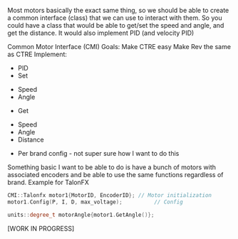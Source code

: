 Most motors basically the exact same thing, so we should be able to create a common interface (class) that we can use to interact with them. So you could have a class that would be able to get/set the speed and angle, and get the distance. It would also implement PID (and velocity PID)

Common Motor Interface (CMI)
Goals:
Make CTRE easy
Make Rev the same as CTRE
Implement:
* PID
* Set
 - Speed
 - Angle
* Get
 - Speed
 - Angle
 - Distance
* Per brand config - not super sure how I want to do this

Something basic I want to be able to do is have a bunch of motors with associated encoders and be able to use the same functions regardless of brand.
Example for TalonFX
```cpp
CMI::Talonfx motor1{MotorID, EncoderID}; // Motor initialization
motor1.Config(P, I, D, max_voltage);	      // Config

units::degree_t motorAngle{motor1.GetAngle()};
```

[WORK IN PROGRESS]
